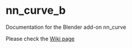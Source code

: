 # nn_curve_b
Documentation for the Blender add-on nn_curve

Please check the [Wiki page](https://github.com/ichiyonnana/nn_edit_mesh_by_curve_docs/wiki)
